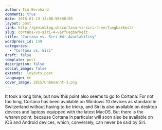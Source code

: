 ```yaml
---
author: Tim Bernhard
comments: true
date: 2018-01-19 13:00:56+00:00
layout: post
link: http://genieblog.ch/cortana-vs-siri-4-verfuegbarkeit/
slug: cortana-vs-siri-4-verfuegbarkeit
title: "Cortana vs. Siri #4: Availability"
wordpress_id: 149
categories:
  - "Cortana vs. Siri"
draft: false
template: post
description: false
social_image: false
extends: _layouts.post
language: en
cover_image: 2015/Unbenannt-1.png
---
```


It took a long time, but now this point also seems to go to Cortana: For not too long, Cortana has been available on Windows 10 devices as standard in Switzerland without having to be tricky, and Siri is also available on desktop devices and laptops equipped with the latest MacOS.
But there is the wharen point, because Cortana in particular will soon also be available on iOS and Android devices, which, conversely, can never be said by Siri.
